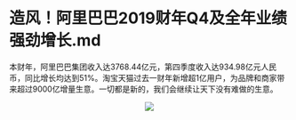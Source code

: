 # 造风！阿里巴巴2019财年Q4及全年业绩强劲增长.md

本财年，阿里巴巴集团收入达3768.44亿元，第四季度收入达934.98亿元人民币，同比增长均达到51%。淘宝天猫过去一财年新增超1亿用户，为品牌和商家带来超过9000亿增量生意。一切都是新的，我们会继续让天下没有难做的生意。

<div style="text-align:center" align="center">
<img src="/images/造风！阿里巴巴2019财年Q4及全年业绩强劲增长1.png" align="center" />
</div>
</br>
